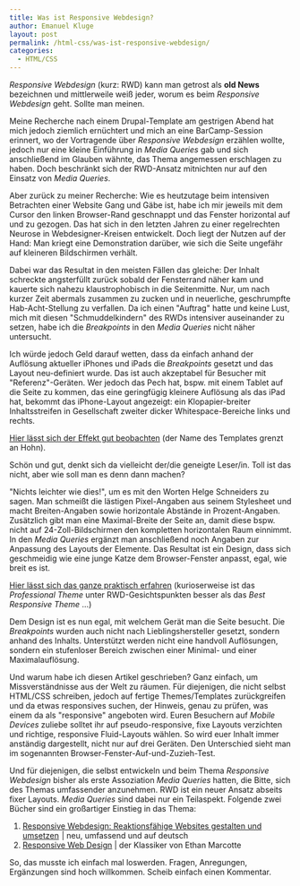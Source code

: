 ```yaml
---
title: Was ist Responsive Webdesign?
author: Emanuel Kluge
layout: post
permalink: /html-css/was-ist-responsive-webdesign/
categories:
  - HTML/CSS
---
```


*Responsive Webdesign* (kurz: RWD) kann man getrost als **old News** bezeichnen und mittlerweile weiß jeder, worum es beim *Responsive Webdesign* geht. Sollte man meinen.

Meine Recherche nach einem Drupal-Template am gestrigen Abend hat mich jedoch ziemlich ernüchtert und mich an eine BarCamp-Session erinnert, wo der Vortragende über *Responsive Webdesign* erzählen wollte, jedoch nur eine kleine Einführung in *Media Queries* gab und sich anschließend im Glauben wähnte, das Thema angemessen erschlagen zu haben. Doch beschränkt sich der RWD-Ansatz mitnichten nur auf den Einsatz von *Media Queries*.

Aber zurück zu meiner Recherche: Wie es heutzutage beim intensiven Betrachten einer Website Gang und Gäbe ist, habe ich mir jeweils mit dem Cursor den linken Browser-Rand geschnappt und das Fenster horizontal auf und zu gezogen. Das hat sich in den letzten Jahren zu einer regelrechten Neurose in Webdesigner-Kreisen entwickelt. Doch liegt der Nutzen auf der Hand: Man kriegt eine Demonstration darüber, wie sich die Seite ungefähr auf kleineren Bildschirmen verhält.

Dabei war das Resultat in den meisten Fällen das gleiche: Der Inhalt schreckte angsterfüllt zurück sobald der Fensterrand näher kam und kauerte sich nahezu klaustrophobisch in die Seitenmitte. Nur, um nach kurzer Zeit abermals zusammen zu zucken und in neuerliche, geschrumpfte Hab-Acht-Stellung zu verfallen. Da ich einen "Auftrag" hatte und keine Lust, mich mit diesen "Schmuddelkindern" des RWDs intensiver auseinander zu setzen, habe ich die *Breakpoints* in den *Media Queries* nicht näher untersucht.

Ich würde jedoch Geld darauf wetten, dass da einfach anhand der Auflösung aktueller iPhones und iPads die *Breakpoints* gesetzt und das Layout neu-definiert wurde. Das ist auch akzeptabel für Besucher mit "Referenz"-Geräten. Wer jedoch das Pech hat, bspw. mit einem Tablet auf die Seite zu kommen, das eine geringfügig kleinere Auflösung als das iPad hat, bekommt das iPhone-Layout angezeigt: ein Klopapier-breiter Inhaltsstreifen in Gesellschaft zweiter dicker Whitespace-Bereiche links und rechts.

[Hier lässt sich der Effekt gut beobachten](http://www.devsaran.com/theme/best_responsive/) (der Name des Templates grenzt an Hohn).

Schön und gut, denkt sich da vielleicht der/die geneigte Leser/in. Toll ist das nicht, aber wie soll man es denn dann machen?

"Nichts leichter wie dies!", um es mit den Worten Helge Schneiders zu sagen. Man schmeißt die lästigen Pixel-Angaben aus seinem Stylesheet und macht Breiten-Angaben sowie horizontale Abstände in Prozent-Angaben. Zusätzlich gibt man eine Maximal-Breite der Seite an, damit diese bspw. nicht auf 24-Zoll-Bildschirmen den kompletten horizontalen Raum einnimmt. In den *Media Queries* ergänzt man anschließend noch Angaben zur Anpassung des Layouts der Elemente. Das Resultat ist ein Design, dass sich geschmeidig wie eine junge Katze dem Browser-Fenster anpasst, egal, wie breit es ist.

[Hier lässt sich das ganze praktisch erfahren](http://www.devsaran.com/theme/professional/) (kurioserweise ist das *Professional Theme* unter RWD-Gesichtspunkten besser als das *Best Responsive Theme* &hellip;)

Dem Design ist es nun egal, mit welchem Gerät man die Seite besucht. Die *Breakpoints* wurden auch nicht nach Lieblingshersteller gesetzt, sondern anhand des Inhalts. Unterstützt werden nicht eine handvoll Auflösungen, sondern ein stufenloser Bereich zwischen einer Minimal- und einer Maximalauflösung.

Und warum habe ich diesen Artikel geschrieben? Ganz einfach, um Missverständnisse aus der Welt zu räumen. Für diejenigen, die nicht selbst HTML/CSS schreiben, jedoch auf fertige Themes/Templates zurückgreifen und da etwas responsives suchen, der Hinweis, genau zu prüfen, was einem da als "responsive" angeboten wird. Euren Besuchern auf *Mobile Devices* zuliebe solltet ihr auf pseudo-responsive, fixe Layouts verzichten und richtige, responsive Fluid-Layouts wählen. So wird euer Inhalt immer anständig dargestellt, nicht nur auf drei Geräten. Den Unterschied sieht man im sogenannten Browser-Fenster-Auf-und-Zuzieh-Test.

Und für diejenigen, die selbst entwickeln und beim Thema *Responsive Webdesign* bisher als erste Assoziation *Media Queries* hatten, die Bitte, sich des Themas umfassender anzunehmen. RWD ist ein neuer Ansatz abseits fixer Layouts. *Media Queries* sind dabei nur ein Teilaspekt. Folgende zwei Bücher sind ein großartiger Einstieg in das Thema:

  1. [Responsive Webdesign: Reaktionsfähige Websites gestalten und umsetzen](http://www.amazon.de/gp/product/3446430156/ref=as_li_ss_tl?ie=UTF8&camp=1638&creative=19454&creativeASIN=3446430156&linkCode=as2&tag=pha5-21)<img src="http://www.assoc-amazon.de/e/ir?t=pha5-21&#038;l=as2&#038;o=3&#038;a=3446430156" width="1" height="1" border="0" alt="" style="border:none !important; margin:0px !important;" /> | neu, umfassend und auf deutsch
  2. [Responsive Web Design](http://www.abookapart.com/products/responsive-web-design) | der Klassiker von Ethan Marcotte

So, das musste ich einfach mal loswerden. Fragen, Anregungen, Ergänzungen sind hoch willkommen. Scheib einfach einen Kommentar.
